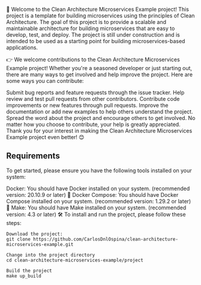 👋 Welcome to the Clean Architecture Microservices Example project! This project is a template for building microservices using the principles of Clean Architecture. The goal of this project is to provide a scalable and maintainable architecture for building microservices that are easy to develop, test, and deploy. The project is still under construction and is intended to be used as a starting point for building microservices-based applications.

👉 We welcome contributions to the Clean Architecture Microservices Example project! Whether you're a seasoned developer or just starting out, there are many ways to get involved and help improve the project. Here are some ways you can contribute:

Submit bug reports and feature requests through the issue tracker.
Help review and test pull requests from other contributors.
Contribute code improvements or new features through pull requests.
Improve the documentation or add new examples to help others understand the project.
Spread the word about the project and encourage others to get involved.
No matter how you choose to contribute, your help is greatly appreciated. Thank you for your interest in making the Clean Architecture Microservices Example project even better! 😊

## Requirements

To get started, please ensure you have the following tools installed on your system:

Docker: You should have Docker installed on your system. (recommended version: 20.10.9 or later) 🐳
Docker Compose: You should have Docker Compose installed on your system. (recommended version: 1.29.2 or later) 🚀
Make: You should have Make installed on your system. (recommended version: 4.3 or later) 🛠️
To install and run the project, please follow these steps:


```
Download the project:
git clone https://github.com/CarlosDnlOspina/clean-architecture-microservices-example.git

```

```
Change into the project directory
cd clean-architecture-microservices-example/project
```

```
Build the project
make up_build
```


